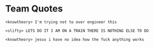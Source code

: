 # Team Quotes
```
<knowtheory> I'm trying not to over engineer this 
```

```
<slifty> LETS DO IT I AM ON A TRAIN THERE IS NOTHING ELSE TO DO
```

```
<knowtheory> jesus i have no idea how the fuck anything works
```